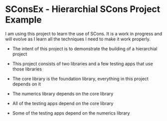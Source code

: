 # SConsEx - Hierarchial SCons Project Example

I am using this project to learn the use of SCons. It is a work in progress and will
evolve as I learn all the techniques I need to make it work properly.

- The intent of this project is to demonstrate the building of a hierarchial project

- This project consists of two libraries and a few testing apps that use those libraries

- The core library is the foundation library, everything in this project depends on it

- The numerics library depends on the core library

- All of the testing apps depend on the core library

- Some of the testing apps depend on the numerics library

